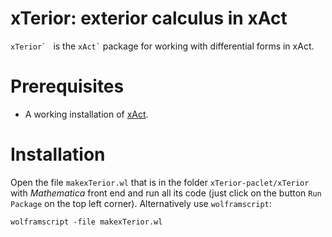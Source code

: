 # xTerior: exterior calculus in xAct

``xTerior` `` is the `` xAct` `` package for working with differential forms in xAct.

# Prerequisites

* A working installation of [xAct](http://www.xact.es/).

# Installation

Open the file `makexTerior.wl` that is in the folder `xTerior-paclet/xTerior` with *Mathematica* front end and
run all its code (just click on the button `Run Package` on the top left corner). Alternatively use `wolframscript`:
```
wolframscript -file makexTerior.wl

```
